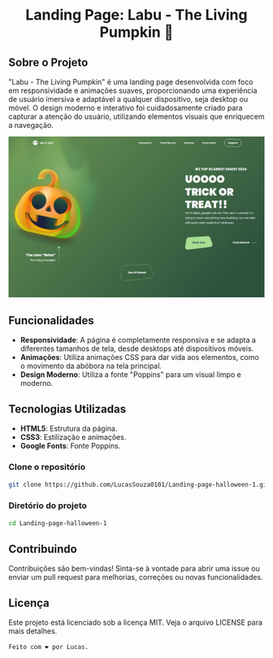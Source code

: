 <h1 align="center">
  Landing Page: Labu - The Living Pumpkin 🎃
</h1>

## Sobre o Projeto

"Labu - The Living Pumpkin" é uma landing page desenvolvida com foco em responsividade e animações suaves, proporcionando uma experiência de usuário imersiva e adaptável a qualquer dispositivo, seja desktop ou móvel. O design moderno e interativo foi cuidadosamente criado para capturar a atenção do usuário, utilizando elementos visuais que enriquecem a navegação.

![Screen result](assets/Landing-page-halloween-1.jpeg)

## Funcionalidades

- **Responsividade**: A página é completamente responsiva e se adapta a diferentes tamanhos de tela, desde desktops até dispositivos móveis.
- **Animações**: Utiliza animações CSS para dar vida aos elementos, como o movimento da abóbora na tela principal.
- **Design Moderno**: Utiliza a fonte "Poppins" para um visual limpo e moderno.

## Tecnologias Utilizadas

- **HTML5**: Estrutura da página.
- **CSS3**: Estilização e animações.
- **Google Fonts**: Fonte Poppins.

### Clone o repositório

```sh
git clone https://github.com/LucasSouza0101/Landing-page-halloween-1.git
```

### Diretório do projeto

```sh
cd Landing-page-halloween-1
```

## Contribuindo
Contribuições são bem-vindas! Sinta-se à vontade para abrir uma issue ou enviar um pull request para melhorias, correções ou novas funcionalidades.

## Licença
Este projeto está licenciado sob a licença MIT. Veja o arquivo LICENSE para mais detalhes.

```sh
Feito com ❤️ por Lucas.
```